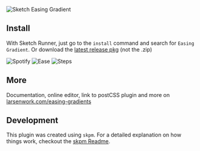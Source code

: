 ![Sketch Easing Gradient](https://github.com/larsenwork/sketch-easing-gradient/blob/master/docs/readme/banner.png?raw=true)

## Install

With Sketch Runner, just go to the `install` command and search for `Easing Gradient`.
Or download the [latest release pkg](https://github.com/larsenwork/sketch-easing-gradient/releases) (not the .zip)

![Spotify](https://github.com/larsenwork/sketch-easing-gradient/blob/master/docs/readme/banner_demo.png?raw=true)
![Ease](https://github.com/larsenwork/sketch-easing-gradient/blob/master/docs/readme/banner_ease.png?raw=true)
![Steps](https://github.com/larsenwork/sketch-easing-gradient/blob/master/docs/readme/banner_steps.png?raw=true)

## More

Documentation, online editor, link to postCSS plugin and more on [larsenwork.com/easing-gradients](https://larsenwork.com/easing-gradients/)

## Development

This plugin was created using `skpm`. For a detailed explanation on how things work, checkout the [skpm Readme](https://github.com/skpm/skpm/blob/master/README.md).
